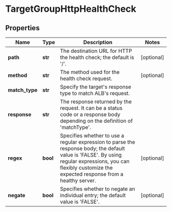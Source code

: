 # TargetGroupHttpHealthCheck

## Properties
| Name | Type | Description | Notes |
| ------------ | ------------- | ------------- | ------------- |
| **path** | **str** | The destination URL for HTTP the health check; the default is &#39;/&#39;. | [optional]  |
| **method** | **str** | The method used for the health check request. | [optional]  |
| **match_type** | **str** | Specify the target&#39;s response type to match ALB&#39;s request. |  |
| **response** | **str** | The response returned by the request. It can be a status code or a response body depending on the definition of &#39;matchType&#39;. |  |
| **regex** | **bool** | Specifies whether to use a regular expression to parse the response body; the default value is &#39;FALSE&#39;.  By using regular expressions, you can flexibly customize the expected response from a healthy server. | [optional]  |
| **negate** | **bool** | Specifies whether to negate an individual entry; the default value is &#39;FALSE&#39;. | [optional]  |


